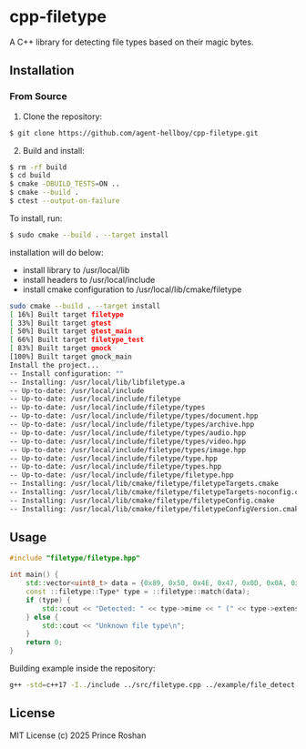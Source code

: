 # cpp-filetype

A C++ library for detecting file types based on their magic bytes.

## Installation

### From Source

1. Clone the repository:
```bash
$ git clone https://github.com/agent-hellboy/cpp-filetype.git
```
2. Build and install:
```bash
$ rm -rf build
$ cd build
$ cmake -DBUILD_TESTS=ON ..
$ cmake --build .
$ ctest --output-on-failure
```
To install, run:
```bash
$ sudo cmake --build . --target install
```

installation will do below:
- install library to /usr/local/lib
- install headers to /usr/local/include
- install cmake configuration to /usr/local/lib/cmake/filetype

```bash
sudo cmake --build . --target install
[ 16%] Built target filetype
[ 33%] Built target gtest
[ 50%] Built target gtest_main
[ 66%] Built target filetype_test
[ 83%] Built target gmock
[100%] Built target gmock_main
Install the project...
-- Install configuration: ""
-- Installing: /usr/local/lib/libfiletype.a
-- Up-to-date: /usr/local/include
-- Up-to-date: /usr/local/include/filetype
-- Up-to-date: /usr/local/include/filetype/types
-- Up-to-date: /usr/local/include/filetype/types/document.hpp
-- Up-to-date: /usr/local/include/filetype/types/archive.hpp
-- Up-to-date: /usr/local/include/filetype/types/audio.hpp
-- Up-to-date: /usr/local/include/filetype/types/video.hpp
-- Up-to-date: /usr/local/include/filetype/types/image.hpp
-- Up-to-date: /usr/local/include/filetype/type.hpp
-- Up-to-date: /usr/local/include/filetype/types.hpp
-- Up-to-date: /usr/local/include/filetype/filetype.hpp
-- Installing: /usr/local/lib/cmake/filetype/filetypeTargets.cmake
-- Installing: /usr/local/lib/cmake/filetype/filetypeTargets-noconfig.cmake
-- Installing: /usr/local/lib/cmake/filetype/filetypeConfig.cmake
-- Installing: /usr/local/lib/cmake/filetype/filetypeConfigVersion.cmake
```

## Usage

```cpp
#include "filetype/filetype.hpp"

int main() {
    std::vector<uint8_t> data = {0x89, 0x50, 0x4E, 0x47, 0x0D, 0x0A, 0x1A, 0x0A};
    const ::filetype::Type* type = ::filetype::match(data);
    if (type) {
        std::cout << "Detected: " << type->mime << " (" << type->extension << ")\n";
    } else {
        std::cout << "Unknown file type\n";
    }
    return 0;
}
```

Building example inside the repository:

```bash
g++ -std=c++17 -I../include ../src/filetype.cpp ../example/file_detect.cpp -o file_detect
```


## License

MIT License (c) 2025 Prince Roshan